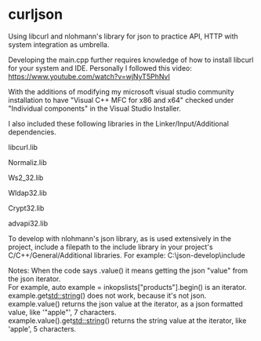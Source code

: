 # curljson
Using libcurl and nlohmann's library for json to practice API, HTTP with system integration as umbrella.


Developing the main.cpp further requires knowledge of how to install libcurl for your system and IDE. Personally I followed this video: https://www.youtube.com/watch?v=wjNyT5PhNvI

With the additions of modifying my microsoft visual studio community installation to have "Visual C++ MFC for x86 and x64" checked under "Individual components" in the Visual Studio Installer.

I also included these following libraries in the Linker/Input/Additional dependencies.

libcurl.lib

Normaliz.lib

Ws2_32.lib

Wldap32.lib

Crypt32.lib

advapi32.lib

To develop with nlohmann's json library, as is used extensively in the project, include a filepath to the include library in your project's C/C++/General/Additional libraries. For example:
  C:\json-develop\include


Notes:
  When the code says .value() it means getting the json "value" from the json iterator.<br>
  For example, auto example = inkopslists["products"].begin() is an iterator.<br>
  example.get<std::string>() does not work, because it's not json.<br>
  example.value() returns the json value at the iterator, as a json formatted value, like '"apple"', 7 characters.<br>
  example.value().get<std::string>() returns the string value at the iterator, like 'apple', 5 characters.<br>
